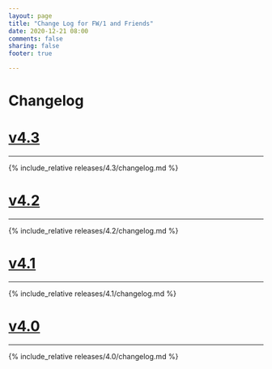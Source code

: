 ```yaml
---
layout: page
title: "Change Log for FW/1 and Friends"
date: 2020-12-21 08:00
comments: false
sharing: false
footer: true

---
```


# Changelog

# [v4.3](/documentation/releases/4.3)
---
{% include_relative releases/4.3/changelog.md %}
  
# [v4.2](/documentation/releases/4.2)
---
{% include_relative releases/4.2/changelog.md %}

# [v4.1](/documentation/releases/4.1)
---
{% include_relative releases/4.1/changelog.md %}

# [v4.0](/documentation/releases/4.0)
---
{% include_relative releases/4.0/changelog.md %}